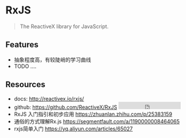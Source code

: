 # RxJS

> The ReactiveX library for JavaScript.

## Features

* 抽象程度高，有较陡峭的学习曲线
* TODO ....

## Resources

* docs: <http://reactivex.io/rxjs/>
* github: <https://github.com/ReactiveX/RxJS> <iframe src="https://ghbtns.com/github-btn.html?user=ReactiveX&repo=RxJS&type=star&count=true" frameborder="0" scrolling="0" width="170px" height="20px"></iframe>   
* RxJS 入门指引和初步应用 <https://zhuanlan.zhihu.com/p/25383159>
* 通俗的方式理解Rx.js <https://segmentfault.com/a/1190000008464065>
* rxjs简单入门 <https://yq.aliyun.com/articles/65027>

